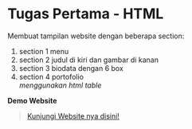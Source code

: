# Tugas Pertama - HTML

Membuat tampilan website dengan beberapa section:

1. section 1 menu <br>
2. section 2 judul di kiri dan gambar di kanan <br>
3. section 3 biodata dengan 6 box <br>
4. section 4 portofolio <br>
   _menggunakan html table_

**Demo Website**
> [Kunjungi Website nya disini!](https://mdafaadiwinata.github.io/tugas-html1)
